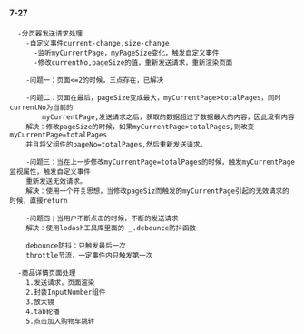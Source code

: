 #### 7-27

      -分页器发送请求处理
        -自定义事件current-change,size-change
          -监听myCurrentPage，myPageSize变化，触发自定义事件
          -修改currentNo,pageSize的值，重新发送请求，重新渲染页面

        -问题一：页面<=2的时候，三点存在，已解决

        -问题二：页面在最后，pageSize变成最大，myCurrentPage>totalPages，同时currentNo为当前的
            myCurrentPage,发送请求之后，获取的数据超过了数据最大的内容，因此没有内容
        解决：修改pageSize的时候，如果myCurrentPage>totalPages,则改变myCurrentPage=totalPages
        并且将父组件的pageNo=totalPages,然后重新发送请求。

        -问题三：当在上一步修改myCurrentPage=totalPages的时候，触发myCurrentPage监视属性，触发自定义事件
        重新发送无效请求。
        解决：使用一个开关思想，当修改pageSiz而触发的myCurrentPage引起的无效请求的时候，直接return

        -问题四；当用户不断点击的时候，不断的发送请求
        解决：使用lodash工具库里面的 _.debounce防抖函数

        debounce防抖：只触发最后一次
        throttle节流，一定事件内只触发第一次

      -商品详情页面处理
        1.发送请求，页面渲染
        2.封装InputNumber组件
        3.放大镜
        4.tab轮播
        5.点击加入购物车跳转
